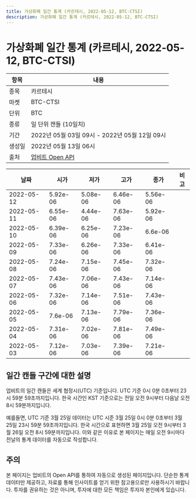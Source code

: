 ```yaml
---
title: 가상화폐 일간 통계 (카르테시, 2022-05-12, BTC-CTSI)
description: 가상화폐 일간 통계 (카르테시, 2022-05-12, BTC-CTSI)
---
```



가상화폐 일간 통계 (카르테시, 2022-05-12, BTC-CTSI)
===

|항목|내용|
|--|--|
|종목|카르테시|
|마켓|BTC-CTSI|
|단위|BTC|
|종류|일 단위 캔들 (10일치)|
|기간|2022년 05월 03일 09시 - 2022년 05월 12일 09시|
|생성일|2022년 05월 13일 06시|
|출처|[업비트 Open API](https://docs.upbit.com)|


|날짜|시가|저가|고가|종가|비고|
|--|--|--|--|--|--|
|2022-05-12|5.92e-06|5.08e-06|6.46e-06|5.56e-06|    |
|2022-05-11|6.55e-06|4.44e-06|7.63e-06|5.92e-06|    |
|2022-05-10|6.39e-06|6.25e-06|7.23e-06|6.6e-06|    |
|2022-05-09|7.33e-06|6.26e-06|7.33e-06|6.41e-06|    |
|2022-05-08|7.24e-06|7.15e-06|7.45e-06|7.32e-06|    |
|2022-05-07|7.43e-06|7.06e-06|7.43e-06|7.14e-06|    |
|2022-05-06|7.32e-06|7.14e-06|7.51e-06|7.43e-06|    |
|2022-05-05|7.6e-06|7.13e-06|7.79e-06|7.36e-06|    |
|2022-05-04|7.31e-06|7.02e-06|7.81e-06|7.49e-06|    |
|2022-05-03|7.12e-06|7.03e-06|7.39e-06|7.21e-06|    |


일간 캔들 구간에 대한 설명
---


업비트의 일간 캔들은 세계 협정시(UTC) 기준입니다. 
UTC 기준 0시 0분 0초부터 23시 59분 59초까지입니다. 
한국 시간인 KST 기준으로는 전일 오전 9시부터 다음날 오전 8시 59분까지입니다. 


예를들면, UTC 기준 3월 25일 데이터는 UTC 시준 3월 25일 0시 0분 0초부터 3월 25일 23시 59분 59초까지입니다. 
한국 시간으로 표현하면 3월 25일 오전 9시부터 3월 26일 오전 8시 59분까지입니다. 
이와 같은 이유로 본 페이지는 매일 오전 9시마다 전날의 통계 데이터를 자동으로 작성합니다. 


주의
---


본 페이지는 업비트의 Open API를 통하여 자동으로 생성된 페이지입니다. 
단순한 통계 데이터만 제공하고, 자료를 통해 인사이트를 얻기 위한 참고용으로만 사용하시기 바랍니다. 
투자를 권유하는 것은 아니며, 투자에 대한 모든 책임은 투자자 본인에게 있습니다. 
